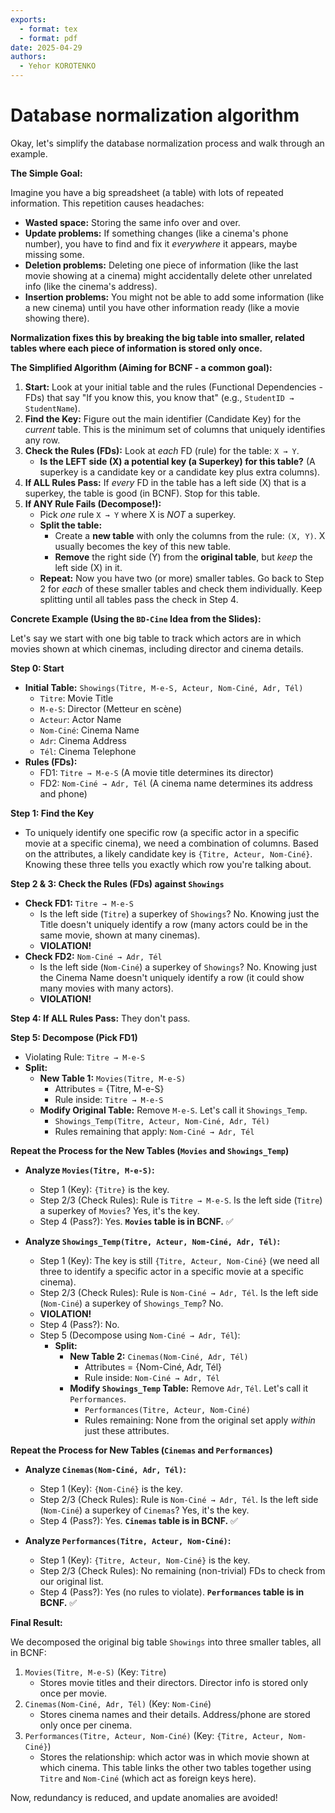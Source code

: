 ```yaml
---
exports:
  - format: tex
  - format: pdf
date: 2025-04-29
authors: 
  - Yehor KOROTENKO
---
```

# Database normalization algorithm

Okay, let's simplify the database normalization process and walk through an example.

**The Simple Goal:**

Imagine you have a big spreadsheet (a table) with lots of repeated information. This repetition causes headaches:

*   **Wasted space:** Storing the same info over and over.
*   **Update problems:** If something changes (like a cinema's phone number), you have to find and fix it *everywhere* it appears, maybe missing some.
*   **Deletion problems:** Deleting one piece of information (like the last movie showing at a cinema) might accidentally delete other unrelated info (like the cinema's address).
*   **Insertion problems:** You might not be able to add some information (like a new cinema) until you have other information ready (like a movie showing there).

**Normalization fixes this by breaking the big table into smaller, related tables where each piece of information is stored only once.**

**The Simplified Algorithm (Aiming for BCNF - a common goal):**

1.  **Start:** Look at your initial table and the rules (Functional Dependencies - FDs) that say "If you know this, you know that" (e.g., `StudentID → StudentName`).
2.  **Find the Key:** Figure out the main identifier (Candidate Key) for the *current* table. This is the minimum set of columns that uniquely identifies any row.
3.  **Check the Rules (FDs):** Look at *each* FD (rule) for the table: `X → Y`.
    *   **Is the LEFT side (X) a potential key (a Superkey) for this table?** (A superkey is a candidate key or a candidate key plus extra columns).
4.  **If ALL Rules Pass:** If *every* FD in the table has a left side (X) that is a superkey, the table is good (in BCNF). Stop for this table.
5.  **If ANY Rule Fails (Decompose!):**
    *   Pick *one* rule `X → Y` where X is *NOT* a superkey.
    *   **Split the table:**
        *   Create a **new table** with only the columns from the rule: `(X, Y)`. X usually becomes the key of this new table.
        *   **Remove** the right side (Y) from the **original table**, but *keep* the left side (X) in it.
    *   **Repeat:** Now you have two (or more) smaller tables. Go back to Step 2 for *each* of these smaller tables and check them individually. Keep splitting until all tables pass the check in Step 4.

**Concrete Example (Using the `BD-Cine` Idea from the Slides):**

Let's say we start with one big table to track which actors are in which movies shown at which cinemas, including director and cinema details.

**Step 0: Start**

*   **Initial Table:** `Showings(Titre, M-e-S, Acteur, Nom-Ciné, Adr, Tél)`
    *   `Titre`: Movie Title
    *   `M-e-S`: Director (Metteur en scène)
    *   `Acteur`: Actor Name
    *   `Nom-Ciné`: Cinema Name
    *   `Adr`: Cinema Address
    *   `Tél`: Cinema Telephone
*   **Rules (FDs):**
    *   FD1: `Titre → M-e-S` (A movie title determines its director)
    *   FD2: `Nom-Ciné → Adr, Tél` (A cinema name determines its address and phone)

**Step 1: Find the Key**

*   To uniquely identify one specific row (a specific actor in a specific movie at a specific cinema), we need a combination of columns. Based on the attributes, a likely candidate key is `{Titre, Acteur, Nom-Ciné}`. Knowing these three tells you exactly which row you're talking about.

**Step 2 & 3: Check the Rules (FDs) against `Showings`**

*   **Check FD1:** `Titre → M-e-S`
    *   Is the left side (`Titre`) a superkey of `Showings`? No. Knowing just the Title doesn't uniquely identify a row (many actors could be in the same movie, shown at many cinemas).
    *   **VIOLATION!**
*   **Check FD2:** `Nom-Ciné → Adr, Tél`
    *   Is the left side (`Nom-Ciné`) a superkey of `Showings`? No. Knowing just the Cinema Name doesn't uniquely identify a row (it could show many movies with many actors).
    *   **VIOLATION!**

**Step 4: If ALL Rules Pass:** They don't pass.

**Step 5: Decompose (Pick FD1)**

*   Violating Rule: `Titre → M-e-S`
*   **Split:**
    *   **New Table 1:** `Movies(Titre, M-e-S)`
        *   Attributes = {Titre, M-e-S}
        *   Rule inside: `Titre → M-e-S`
    *   **Modify Original Table:** Remove `M-e-S`. Let's call it `Showings_Temp`.
        *   `Showings_Temp(Titre, Acteur, Nom-Ciné, Adr, Tél)`
        *   Rules remaining that apply: `Nom-Ciné → Adr, Tél`

**Repeat the Process for the New Tables (`Movies` and `Showings_Temp`)**

*   **Analyze `Movies(Titre, M-e-S)`:**
    *   Step 1 (Key): `{Titre}` is the key.
    *   Step 2/3 (Check Rules): Rule is `Titre → M-e-S`. Is the left side (`Titre`) a superkey of `Movies`? Yes, it's the key.
    *   Step 4 (Pass?): Yes. **`Movies` table is in BCNF.** ✅

*   **Analyze `Showings_Temp(Titre, Acteur, Nom-Ciné, Adr, Tél)`:**
    *   Step 1 (Key): The key is still `{Titre, Acteur, Nom-Ciné}` (we need all three to identify a specific actor in a specific movie at a specific cinema).
    *   Step 2/3 (Check Rules): Rule is `Nom-Ciné → Adr, Tél`. Is the left side (`Nom-Ciné`) a superkey of `Showings_Temp`? No.
    *   **VIOLATION!**
    *   Step 4 (Pass?): No.
    *   Step 5 (Decompose using `Nom-Ciné → Adr, Tél`):
        *   **Split:**
            *   **New Table 2:** `Cinemas(Nom-Ciné, Adr, Tél)`
                *   Attributes = {Nom-Ciné, Adr, Tél}
                *   Rule inside: `Nom-Ciné → Adr, Tél`
            *   **Modify `Showings_Temp` Table:** Remove `Adr`, `Tél`. Let's call it `Performances`.
                *   `Performances(Titre, Acteur, Nom-Ciné)`
                *   Rules remaining: None from the original set apply *within* just these attributes.

**Repeat the Process for New Tables (`Cinemas` and `Performances`)**

*   **Analyze `Cinemas(Nom-Ciné, Adr, Tél)`:**
    *   Step 1 (Key): `{Nom-Ciné}` is the key.
    *   Step 2/3 (Check Rules): Rule is `Nom-Ciné → Adr, Tél`. Is the left side (`Nom-Ciné`) a superkey of `Cinemas`? Yes, it's the key.
    *   Step 4 (Pass?): Yes. **`Cinemas` table is in BCNF.** ✅

*   **Analyze `Performances(Titre, Acteur, Nom-Ciné)`:**
    *   Step 1 (Key): `{Titre, Acteur, Nom-Ciné}` is the key.
    *   Step 2/3 (Check Rules): No remaining (non-trivial) FDs to check from our original list.
    *   Step 4 (Pass?): Yes (no rules to violate). **`Performances` table is in BCNF.** ✅

**Final Result:**

We decomposed the original big table `Showings` into three smaller tables, all in BCNF:

1.  `Movies(Titre, M-e-S)` (Key: `Titre`)
    *   Stores movie titles and their directors. Director info is stored only once per movie.
2.  `Cinemas(Nom-Ciné, Adr, Tél)` (Key: `Nom-Ciné`)
    *   Stores cinema names and their details. Address/phone are stored only once per cinema.
3.  `Performances(Titre, Acteur, Nom-Ciné)` (Key: `{Titre, Acteur, Nom-Ciné}`)
    *   Stores the relationship: which actor was in which movie shown at which cinema. This table links the other two tables together using `Titre` and `Nom-Ciné` (which act as foreign keys here).

Now, redundancy is reduced, and update anomalies are avoided!


